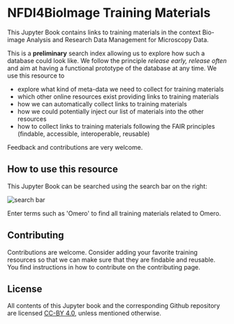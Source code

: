 # NFDI4BioImage Training Materials

This Jupyter Book contains links to training materials in the context Bio-image Analysis and Research Data Management for Microscopy Data.

This is a **preliminary** search index allowing us to explore how such a database could look like. We follow the principle _release early, release often_ and aim at having a functional prototype of the database at any time. We use this resource to 
* explore what kind of meta-data we need to collect for training materials
* which other online resources exist providing links to training materials
* how we can automatically collect links to training materials
* how we could potentially inject our list of materials into the other resources
* how to collect links to training materials following the FAIR principles (findable, accessible, interoperable, reusable)

Feedback and contributions are very welcome.

## How to use this resource

This Jupyter Book can be searched using the search bar on the right:

![search bar](how_to_use.png)

Enter terms such as 'Omero' to find all training materials related to Omero.

## Contributing

Contributions are welcome. Consider adding your favorite training resources so that we can make sure that they are findable and reusable.
You find instructions in how to contribute on the contributing page.

## License

All contents of this Jupyter book and the corresponding Github repository are licensed [CC-BY 4.0](https://creativecommons.org/licenses/by/4.0/), unless mentioned otherwise.

